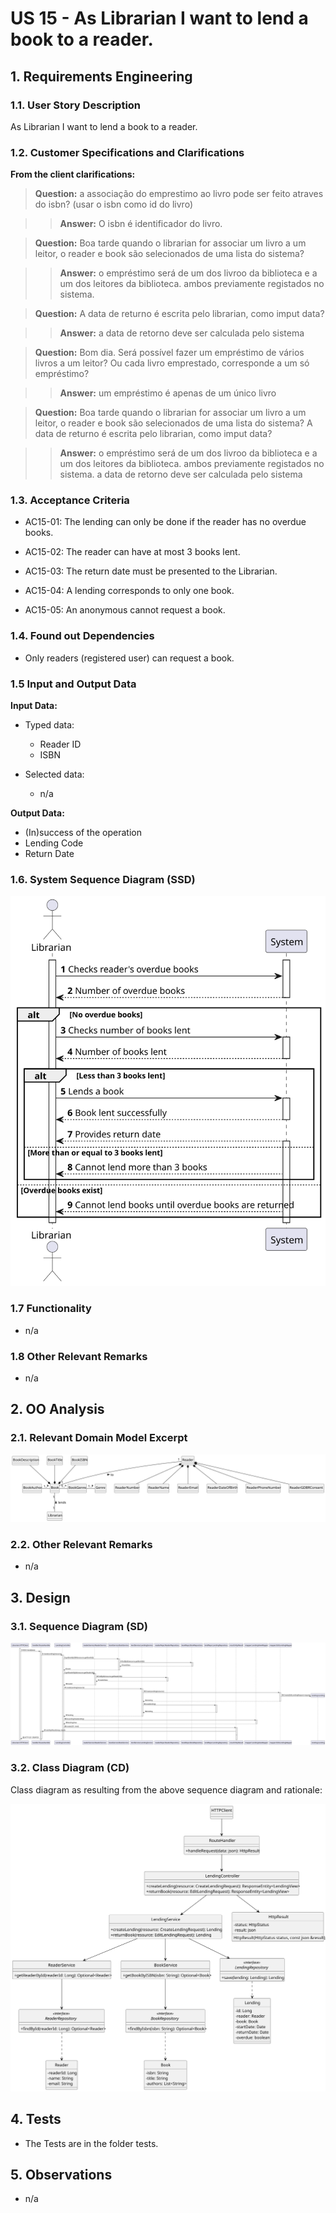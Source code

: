 # US 15 - As Librarian I want to lend a book to a reader.

## 1. Requirements Engineering

### 1.1. User Story Description

As Librarian I want to lend a book to a reader.

### 1.2. Customer Specifications and Clarifications 

**From the client clarifications:**

> **Question:** a associação do emprestimo ao livro pode ser feito atraves do isbn? (usar o isbn como id do livro)

> > **Answer:** O isbn é identificador do livro.

> **Question:** Boa tarde quando o librarian for associar um livro a um leitor, o reader e book são selecionados de uma lista do sistema?

> > **Answer:** o empréstimo será de um dos livroo da biblioteca e a um dos leitores da biblioteca. ambos previamente registados no sistema.

> **Question:** A data de returno é escrita pelo librarian, como imput data?

> > **Answer:** a data de retorno deve ser calculada pelo sistema

> **Question:** Bom dia. Será possível fazer um empréstimo de vários livros a um leitor? Ou cada livro emprestado, corresponde a um só empréstimo?

> > **Answer:** um empréstimo é apenas de um único livro

> **Question:** Boa tarde quando o librarian for associar um livro a um leitor, o reader e book são selecionados de uma lista do sistema?
A data de returno é escrita pelo librarian, como imput data?

> > **Answer:** o empréstimo será de um dos livroo da biblioteca e a um dos leitores da biblioteca. ambos previamente registados no sistema.
a data de retorno deve ser calculada pelo sistema


### 1.3. Acceptance Criteria

- AC15-01:  The lending can only be done if the reader has no
  overdue books.

- AC15-02: The reader can have at most 3 books lent.

- AC15-03: The return date must be presented
  to the Librarian.

- AC15-04: A lending corresponds to only one book.

- AC15-05: An anonymous cannot request a book.

### 1.4. Found out Dependencies

- Only readers (registered user) can request a book.

### 1.5 Input and Output Data

**Input Data:**

- Typed data:
    - Reader ID 
    - ISBN 

- Selected data:
    - n/a

**Output Data:**

- (In)success of the operation
- Lending Code 
- Return Date

### 1.6. System Sequence Diagram (SSD)

![US15-SSD](US15-SSD.svg)

### 1.7 Functionality

- n/a

### 1.8 Other Relevant Remarks

- n/a

## 2. OO Analysis

### 2.1. Relevant Domain Model Excerpt 

![US15-DM](US15-DM.svg)

### 2.2. Other Relevant Remarks

- n/a

## 3. Design

### 3.1. Sequence Diagram (SD)

![US15-SD](US15-SD.svg)

### 3.2. Class Diagram (CD)

Class diagram as resulting from the above sequence diagram and rationale:

![US15-CD](US15-CD.svg)

## 4. Tests

- The Tests are in the folder tests.

## 5. Observations

- n/a
